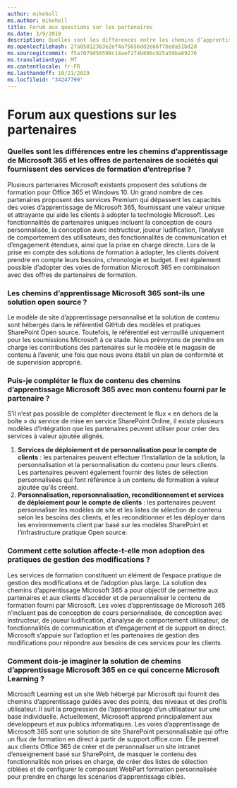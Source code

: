 ```yaml
---
author: mikeholl
ms.author: mikeholl
title: Forum aux questions sur les partenaires
ms.date: 3/9/2019
description: Quelles sont les différences entre les chemins d’apprentissage de Microsoft 365 et les offres de partenaires de sociétés qui fournissent des services de formation d’entreprise ?
ms.openlocfilehash: 27a05012363e2ef4a75656dd2e66f7beda51bd2d
ms.sourcegitcommit: f5a7079d56598c14aef2f4b886c025a59ba89276
ms.translationtype: MT
ms.contentlocale: fr-FR
ms.lasthandoff: 10/21/2019
ms.locfileid: "34247799"
---
```

# <a name="partner-frequently-asked-questions"></a>Forum aux questions sur les partenaires

### <a name="how-does-microsoft-365-learning-pathways-compare-to-partner-offerings-from-companies-that-provide-enterprise-training-services"></a>Quelles sont les différences entre les chemins d’apprentissage de Microsoft 365 et les offres de partenaires de sociétés qui fournissent des services de formation d’entreprise ?
Plusieurs partenaires Microsoft existants proposent des solutions de formation pour Office 365 et Windows 10. Un grand nombre de ces partenaires proposent des services Premium qui dépassent les capacités des voies d’apprentissage de Microsoft 365, fournissant une valeur unique et attrayante qui aide les clients à adopter la technologie Microsoft. Les fonctionnalités de partenaires uniques incluent la conception de cours personnalisée, la conception avec instructeur, joueur ludification, l’analyse de comportement des utilisateurs, des fonctionnalités de communication et d’engagement étendues, ainsi que la prise en charge directe. Lors de la prise en compte des solutions de formation à adopter, les clients doivent prendre en compte leurs besoins, chronologie et budget. Il est également possible d’adopter des voies de formation Microsoft 365 en combinaison avec des offres de partenaires de formation.
 
### <a name="is-microsoft-365-learning-pathways-an-open-source-solution"></a>Les chemins d’apprentissage Microsoft 365 sont-ils une solution open source ?
Le modèle de site d’apprentissage personnalisé et la solution de contenu sont hébergés dans le référentiel GitHub des modèles et pratiques SharePoint Open source. Toutefois, le référentiel est verrouillé uniquement pour les soumissions Microsoft à ce stade. Nous prévoyons de prendre en charge les contributions des partenaires sur le modèle et le magasin de contenu à l’avenir, une fois que nous avons établi un plan de conformité et de supervision approprié.  

### <a name="can-i-supplement-the-microsoft-365-learning-pathways-content-feed-with-my-partner-provided-content"></a>Puis-je compléter le flux de contenu des chemins d’apprentissage Microsoft 365 avec mon contenu fourni par le partenaire ? 
S’il n’est pas possible de compléter directement le flux « en dehors de la boîte » du service de mise en service SharePoint Online, il existe plusieurs modèles d’intégration que les partenaires peuvent utiliser pour créer des services à valeur ajoutée alignés.

1. **Services de déploiement et de personnalisation pour le compte de clients** : les partenaires peuvent effectuer l’installation de la solution, la personnalisation et la personnalisation du contenu pour leurs clients. Les partenaires peuvent également fournir des listes de sélection personnalisées qui font référence à un contenu de formation à valeur ajoutée qu’ils créent. 
2. **Personnalisation, repersonnalisation, reconditionnement et services de déploiement pour le compte de clients** : les partenaires peuvent personnaliser les modèles de site et les listes de sélection de contenu selon les besoins des clients, et les reconditionner et les déployer dans les environnements client par basé sur les modèles SharePoint et l’infrastructure pratique Open source. 

### <a name="how-does-this-solution-affect-my-adoption-change-management-practice"></a>Comment cette solution affecte-t-elle mon adoption des pratiques de gestion des modifications ? 
Les services de formation constituent un élément de l’espace pratique de gestion des modifications et de l’adoption plus large. La solution des chemins d’apprentissage Microsoft 365 a pour objectif de permettre aux partenaires et aux clients d’accéder et de personnaliser le contenu de formation fourni par Microsoft. Les voies d’apprentissage de Microsoft 365 n’incluent pas de conception de cours personnalisée, de conception avec instructeur, de joueur ludification, d’analyse de comportement utilisateur, de fonctionnalités de communication et d’engagement et de support en direct. Microsoft s’appuie sur l’adoption et les partenaires de gestion des modifications pour répondre aux besoins de ces services pour les clients. 

### <a name="how-should-i-think-of-the-microsoft-365-learning-pathways-solution-with-respect-to-microsoft-learn"></a>Comment dois-je imaginer la solution de chemins d’apprentissage Microsoft 365 en ce qui concerne Microsoft Learning ?
Microsoft Learning est un site Web hébergé par Microsoft qui fournit des chemins d’apprentissage guidés avec des points, des niveaux et des profils utilisateur. Il suit la progression de l’apprentissage d’un utilisateur sur une base individuelle. Actuellement, Microsoft apprend principalement aux développeurs et aux publics informatiques. Les voies d’apprentissage de Microsoft 365 sont une solution de site SharePoint personnalisable qui offre un flux de formation en direct à partir de support.office.com. Elle permet aux clients Office 365 de créer et de personnaliser un site intranet d’enseignement basé sur SharePoint, de masquer le contenu des fonctionnalités non prises en charge, de créer des listes de sélection ciblées et de configurer le composant WebPart formation personnalisée pour prendre en charge les scénarios d’apprentissage ciblés.
